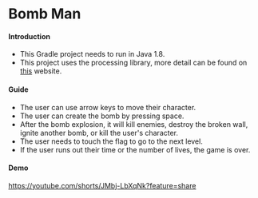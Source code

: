 # Bomb Man

#### Introduction

- This Gradle project needs to run in Java 1.8.
- This project uses the processing library, more detail can be found on [this](https://processing.org/) website.

#### Guide

- The user can use arrow keys to move their character. 
- The user can create the bomb by pressing space. 
- After the bomb explosion, it will kill enemies, destroy the broken wall, ignite another bomb, or kill the user's character.
- The user needs to touch the flag to go to the next level.
- If the user runs out their time or the number of lives, the game is over.

#### Demo

https://youtube.com/shorts/JMbj-LbXqNk?feature=share
